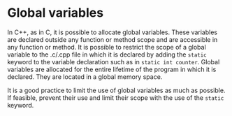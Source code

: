 # Global variables

In C++, as in C, it is possible to allocate global variables. These variables 
are declared outside any function or method scope and are accessible in any 
function or method. It is possible to restrict the scope of a global variable 
to the .c/.cpp file in which it is declared by adding the `static` keyword to 
the variable declaration such as in `static int counter`. Global variables are 
allocated for the entire lifetime of the program in which it is declared. 
They are located in a global memory space.

It is a good practice to limit the use of global variables as much as possible. 
If feasible, prevent their use and limit their scope with the use of the 
`static` keyword.